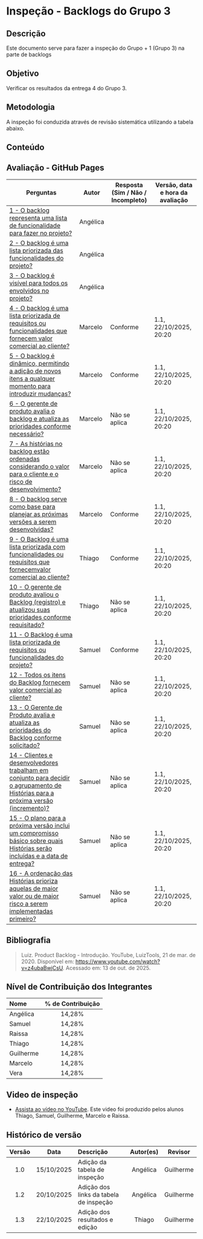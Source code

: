 # Inspeção - Backlogs do Grupo 3

## Descrição
Este documento serve para fazer a inspeção do Grupo + 1 (Grupo 3) na parte de backlogs
## Objetivo
Verificar os resultados da entrega 4 do Grupo 3.
## Metodologia
A inspeção foi conduzida através de revisão sistemática utilizando a tabela abaixo.

## Conteúdo
## Avaliação - GitHub Pages
|   Perguntas |  Autor| Resposta (Sim / Não / Incompleto) | Versão, data e hora da avaliação |
|----------   |----------|---------|---------|
| [1 - O backlog representa uma lista de funcionalidade para fazer no projeto?](../../06_verificacao/entrega4/verificacao_backlogs.md#VPBI1)|Angélica |||
| [2 - O backlog é uma lista priorizada das funcionalidades do projeto?](../../06_verificacao/entrega4/verificacao_backlogs.md#VPBI2) |Angélica |||
| [3 - O backlog é visível para todos os envolvidos no projeto?](../../06_verificacao/entrega4/verificacao_backlogs.md#VPBI3)|Angélica |||
| [4 - O backlog é uma lista priorizada de requisitos ou funcionalidades que fornecem valor comercial ao cliente?](../../06_verificacao/entrega4/verificacao_backlogs.md#VPBI1) |Marcelo | Conforme | 1.1, 22/10/2025, 20:20 |
| [5 - O backlog é dinâmico, permitindo a adição de novos itens a qualquer momento para introduzir mudanças?](../../06_verificacao/entrega4/verificacao_backlogs.md#VPBI2) |Marcelo | Conforme | 1.1, 22/10/2025, 20:20 |
| [6 - O gerente de produto avalia o backlog e atualiza as prioridades conforme necessário?](../../06_verificacao/entrega4/verificacao_backlogs.md#VPBI3) |Marcelo | Não se aplica | 1.1, 22/10/2025, 20:20 |
| [7 - As histórias no backlog estão ordenadas considerando o valor para o cliente e o risco de desenvolvimento?](../../06_verificacao/entrega4/verificacao_backlogs.md#VPBI4) |Marcelo | Não se aplica | 1.1, 22/10/2025, 20:20 |
| [8 - O backlog serve como base para planejar as próximas versões a serem desenvolvidas?](../../06_verificacao/entrega4/verificacao_backlogs.md#VPBI5) |Marcelo | Conforme | 1.1, 22/10/2025, 20:20 |
| [9 - O Backlog é uma lista priorizada com funcionalidades ou requisitos que fornecemvalor comercial ao cliente?](../../06_verificacao/entrega4/verificacao_backlogs.md#VPBI9) |Thiago | Conforme | 1.1, 22/10/2025, 20:20 |
| [10 - O gerente de produto avaliou o Backlog (registro) e atualizou suas prioridades conforme requisitado?](../../06_verificacao/entrega4/verificacao_backlogs.md#VPBI10) |Thiago | Não se aplica | 1.1, 22/10/2025, 20:20 |
| [11 - O Backlog é uma lista priorizada de requisitos ou funcionalidades do projeto?](../../06_verificacao/entrega4/verificacao_backlogs.md#VPBI11) |Samuel | Conforme | 1.1, 22/10/2025, 20:20 |
| [12 - Todos os itens do Backlog fornecem valor comercial ao cliente?](../../06_verificacao/entrega4/verificacao_backlogs.md#VPBI12) |Samuel | Não se aplica | 1.1, 22/10/2025, 20:20 |
| [13 - O Gerente de Produto avalia e atualiza as prioridades do Backlog conforme solicitado?](../../06_verificacao/entrega4/verificacao_backlogs.md#VPBI13) |Samuel | Não se aplica | 1.1, 22/10/2025, 20:20 |
| [14 - Clientes e desenvolvedores trabalham em conjunto para decidir o agrupamento de Histórias para a próxima versão (incremento)?](../../06_verificacao/entrega4/verificacao_backlogs.md#VPBI14) |Samuel | Não se aplica | 1.1, 22/10/2025, 20:20 |
| [15 - O plano para a próxima versão inclui um compromisso básico sobre quais Histórias serão incluídas e a data de entrega?](../../06_verificacao/entrega4/verificacao_backlogs.md#VPBI15) |Samuel | Não se aplica | 1.1, 22/10/2025, 20:20 |
| [16 - A ordenação das Histórias prioriza aquelas de maior valor ou de maior risco a serem implementadas primeiro?](../../06_verificacao/entrega4/verificacao_backlogs.md#VPBI16) |Samuel | Não se aplica | 1.1, 22/10/2025, 20:20 |



## Bibliografia
> Luiz. Product Backlog - Introdução. YouTube, LuizTools, 21 de mar. de 2020. Disponível em: https://www.youtube.com/watch?v=z4ubaBwjCsU. Acessado em: 13 de out. de 2025.


## Nível de Contribuição dos Integrantes

| Nome | % de Contribuição |
| :--- | :---------------: |
|   Angélica    |14,28%|
|   Samuel   |14,28%|
|   Raissa    |14,28%|
|   Thiago    |14,28%|
|   Guilherme    |14,28%|
|   Marcelo    |14,28%|
|   Vera    |14,28%|

## Video de inspeção 
- [Assista ao vídeo no YouTube](https://youtu.be/bhx_VbG62qY). Este video foi produzido pelos alunos Thiago, Samuel, Guilherme, Marcelo e Raissa.


## Histórico de versão

| Versão | Data | Descrição | Autor(es) | Revisor |
| :----: | :--: | :-------- | :-------: | :-----: |
|1.0|	15/10/2025|	Adição da tabela de inspeção |	Angélica	|Guilherme     |
|1.2|	20/10/2025|	Adição dos links da tabela de inspeção |	Angélica	|Guilherme     |
|1.3|	22/10/2025|	Adição dos resultados e edição |	Thiago	|Guilherme     |